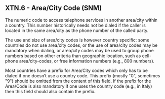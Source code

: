 ## XTN.6 - Area/City Code (SNM)

The numeric code to access telephone services in another area/city within a country. This number historically needs not be dialed if the caller is located in the same area/city as the phone number of the called party.

The use and size of area/city codes is however country specific: some countries do not use area/city codes, or the use of area/city codes may be mandatory when dialing, or area/city codes may be used to group phone numbers based on other criteria than geographic location, such as cell-phone area/city-codes, or free information numbers (e.g., 800 numbers).

Most countries have a prefix for Area/City codes which only has to be dialed if one doesn’t use a country code. This prefix (mostly "0", sometimes "9") should be omitted from the content of this field. If the prefix for the Area/Code is also mandatory if one uses the country code (e.g., in Italy) then this field should also contain the prefix.
